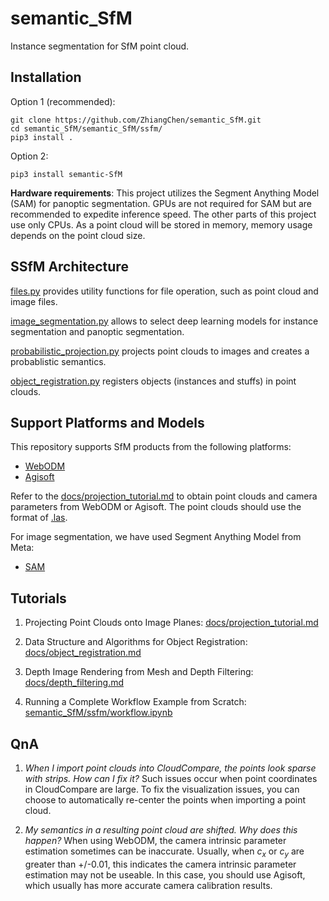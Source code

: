 # semantic_SfM
Instance segmentation for SfM point cloud. 

## Installation
Option 1 (recommended): 
```
git clone https://github.com/ZhiangChen/semantic_SfM.git
cd semantic_SfM/semantic_SfM/ssfm/
pip3 install .
```

Option 2:
```
pip3 install semantic-SfM
```

**Hardware requirements**: This project utilizes the Segment Anything Model (SAM) for panoptic segmentation. GPUs are not required for SAM but are recommended to expedite inference speed. The other parts of this project use only CPUs. As a point cloud will be stored in memory, memory usage depends on the point cloud size. 

## SSfM Architecture
[files.py](./semantic_SfM/ssfm/files.py) provides utility functions for file operation, such as point cloud and image files.

[image_segmentation.py](./semantic_SfM/ssfm/image_segmentation.py) allows to select deep learning models for instance segmentation and panoptic segmentation. 

[probabilistic_projection.py](./semantic_SfM/ssfm/probabilistic_projection.py) projects point clouds to images and creates a probablistic semantics.

[object_registration.py](./semantic_SfM/ssfm/object_registration.py) registers objects (instances and stuffs) in point clouds.



## Support Platforms and Models
This repository supports SfM products from the following platforms: 
- [WebODM](https://opendronemap.org/webodm/)
- [Agisoft](https://www.agisoft.com/)

Refer to the [docs/projection_tutorial.md](docs/projection_tutorial.md) to obtain point clouds and camera parameters from WebODM or Agisoft. The point clouds should use the format of [.las](https://laspy.readthedocs.io/en/latest/intro.html). 

For image segmentation, we have used Segment Anything Model from Meta: 
- [SAM](https://github.com/facebookresearch/segment-anything)


## Tutorials
1. Projecting Point Clouds onto Image Planes: [docs/projection_tutorial.md](docs/projection_tutorial.md)

2. Data Structure and Algorithms for Object Registration: [docs/object_registration.md](docs/object_registration.md)

3. Depth Image Rendering from Mesh and Depth Filtering: [docs/depth_filtering.md](docs/depth_filtering.md)

4. Running a Complete Workflow Example from Scratch: [semantic_SfM/ssfm/workflow.ipynb](semantic_SfM/ssfm/workflow.ipynb)




## QnA

1. *When I import point clouds into CloudCompare, the points look sparse with strips. How can I fix it?* Such issues occur when point coordinates in CloudCompare are large. To fix the visualization issues, you can choose to automatically re-center the points when importing a point cloud. 

2. *My semantics in a resulting point cloud are shifted. Why does this happen?* When using WebODM, the camera intrinsic parameter estimation sometimes can be inaccurate. Usually, when $c_x$ or $c_y$ are greater than +/-0.01, this indicates the camera intrinsic parameter estimation may not be useable. In this case, you should use Agisoft, which usually has more accurate camera calibration results.  

